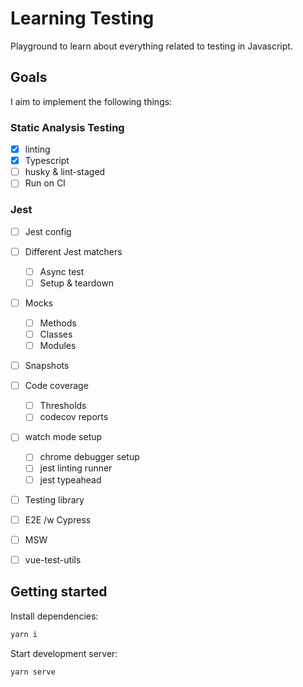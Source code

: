 # Learning Testing

Playground to learn about everything related to testing in Javascript.

## Goals

I aim to implement the following things:

### Static Analysis Testing

- [x] linting
- [x] Typescript
- [ ] husky & lint-staged
- [ ] Run on CI

### Jest

- [ ] Jest config
- [ ] Different Jest matchers
  - [ ] Async test
  - [ ] Setup & teardown
- [ ] Mocks
  - [ ] Methods
  - [ ] Classes
  - [ ] Modules
- [ ] Snapshots
- [ ] Code coverage
  - [ ] Thresholds
  - [ ] codecov reports
- [ ] watch mode setup

  - [ ] chrome debugger setup
  - [ ] jest linting runner
  - [ ] jest typeahead

- [ ] Testing library
- [ ] E2E /w Cypress
- [ ] MSW
- [ ] vue-test-utils

## Getting started

Install dependencies:

```bash
yarn i
```

Start development server:

```bash
yarn serve
```
